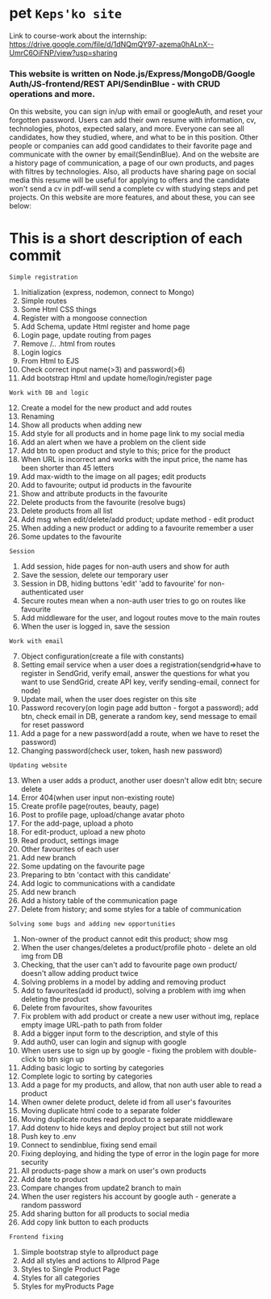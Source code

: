 # pet `Keps'ko site`

Link to course-work about the internship: https://drive.google.com/file/d/1dNQmQY97-azema0hALnX--UmrC6OiFNP/view?usp=sharing

### This website is written on Node.js/Express/MongoDB/Google Auth/JS-frontend/REST API/SendinBlue - with CRUD operations and more.

On this website, you can sign in/up with email or googleAuth, and reset your forgotten password.
Users can add their own resume with information, cv, technologies, photos, expected salary, and more. Everyone can see all candidates, how they studied, where, and what to be in this position. Other people or companies can add good candidates to their favorite page and communicate with the owner by email(SendinBlue). And on the website are a history page of communication, a page of our own products, and pages with filtres by technologies. Also, all products have sharing page on social media this resume will be useful for applying to offers and the candidate won't send a cv in pdf-will send a complete cv with studying steps and pet projects.
On this website are more features, and about these, you can see below:

# This is a short description of each commit

`Simple registration`

1. Initialization (express, nodemon, connect to Mongo)
2. Simple routes
3. Some Html CSS things
4. Register with a mongoose connection
5. Add Schema, update Html register and home page
6. Login page, update routing from pages
7. Remove /.. .html from routes
8. Login logics
9. From Html to EJS
10. Check correct input name(>3) and password(>6)
11. Add bootstrap Html and update home/login/register page

`Work with DB and logic`

12. Create a model for the new product and add routes
13. Renaming
14. Show all products when adding new
15. Add style for all products and in home page link to my social media
16. Add an alert when we have a problem on the client side
17. Add btn to open product and style to this; price for the product
18. When URL is incorrect and works with the input price, the name has been shorter than 45 letters
19. Add max-width to the image on all pages; edit products
20. Add to favourite; output id products in the favourite
21. Show and attribute products in the favourite
22. Delete products from the favourite (resolve bugs)
23. Delete products from all list
24. Add msg when edit/delete/add product; update method - edit product
25. When adding a new product or adding to a favourite remember a user
26. Some updates to the favourite

`Session`

1. Add session, hide pages for non-auth users and show for auth
2. Save the session, delete our temporary user
3. Session in DB, hiding buttons 'edit' 'add to favourite' for non-authenticated user
4. Secure routes mean when a non-auth user tries to go on routes like favourite
5. Add middleware for the user, and logout routes move to the main routes
6. When the user is logged in, save the session

`Work with email`

7. Object configuration(create a file with constants)
8. Setting email service when a user does a registration(sendgrid=>have to register in SendGrid, verify email, answer the questions for what you want to use SendGrid, create API key, verify sending-email, connect for node)
9. Update mail, when the user does register on this site
10. Password recovery(on login page add button - forgot a password); add btn, check email in DB, generate a random key, send message to email for reset password
11. Add a page for a new password(add a route, when we have to reset the password)
12. Changing password(check user, token, hash new password)

`Updating website`

13. When a user adds a product, another user doesn't allow edit btn; secure delete
14. Error 404(when user input non-existing route)
15. Create profile page(routes, beauty, page)
16. Post to profile page, upload/change avatar photo
17. For the add-page, upload a photo
18. For edit-product, upload a new photo
19. Read product, settings image
20. Other favourites of each user
21. Add new branch
22. Some updating on the favourite page
23. Preparing to btn 'contact with this candidate'
24. Add logic to communications with a candidate
25. Add new branch
26. Add a history table of the communication page
27. Delete from history; and some styles for a table of communication

`Solving some bugs and adding new opportunities`

1. Non-owner of the product cannot edit this product; show msg
2. When the user changes/deletes a product/profile photo - delete an old img from DB
3. Checking, that the user can't add to favourite page own product/ doesn't allow adding product twice
4. Solving problems in a model by adding and removing product
5. Add to favourites(add id product), solving a problem with img when deleting the product
6. Delete from favourites, show favourites
7. Fix problem with add product or create a new user without img, replace empty image URL-path to path from folder
8. Add a bigger input form to the description, and style of this
9. Add auth0, user can login and signup with google
10. When users use to sign up by google - fixing the problem with double-click to btn sign up
11. Adding basic logic to sorting by categories
12. Complete logic to sorting by categories
13. Add a page for my products, and allow, that non auth user able to read a product
14. When owner delete product, delete id from all user's favourites
15. Moving duplicate html code to a separate folder
16. Moving duplicate routes read product to a separate middleware
17. Add dotenv to hide keys and deploy project but still not work
18. Push key to .env
19. Connect to sendinblue, fixing send email
20. Fixing deploying, and hiding the type of error in the login page for more security
21. All products-page show a mark on user's own products
22. Add date to product
23. Compare changes from update2 branch to main
24. When the user registers his account by google auth - generate a random password
25. Add sharing button for all products to social media
26. Add copy link button to each products

`Frontend fixing`

1. Simple bootstrap style to allproduct page
2. Add all styles and actions to Allprod Page
3. Styles to Single Product Page
4. Styles for all categories
5. Styles for myProducts Page

<!-- fix deploy -->
